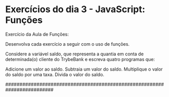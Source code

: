 # Exercícios do dia 3 - JavaScript: Funções

Exercício da Aula de Funções:

Desenvolva cada exercício a seguir com o uso de funções.

Considere a variável saldo, que representa a quantia em conta de determinada(o) cliente do TrybeBank e escreva quatro programas que:

Adicione um valor ao saldo.
Subtraia um valor do saldo.
Multiplique o valor do saldo por uma taxa.
Divida o valor do saldo.

#########################################################################
